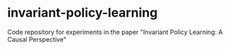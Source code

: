 # invariant-policy-learning
Code repository for experiments in the paper "Invariant Policy Learning: A Causal Perspective"
